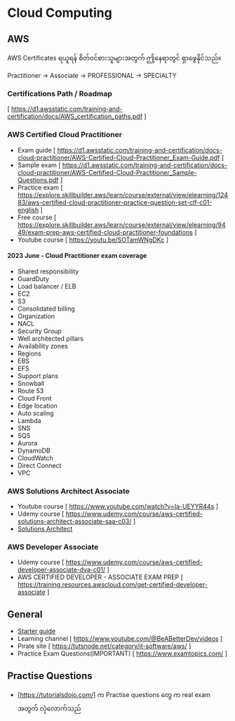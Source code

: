 # Cloud Computing

## AWS

AWS Certificates ရယူရန် စိတ်၀င်စားသူများအတွက် ဤနေရာတွင် ရှာဖွေနိုင်သည်။

Practitioner -> Associate -> PROFESSIONAL -> SPECIALTY

### Certifications Path / Roadmap

[ https://d1.awsstatic.com/training-and-certification/docs/AWS_certification_paths.pdf ]

### AWS Certified Cloud Practitioner

- Exam guide [ https://d1.awsstatic.com/training-and-certification/docs-cloud-practitioner/AWS-Certified-Cloud-Practitioner_Exam-Guide.pdf ]
- Sample exam [ https://d1.awsstatic.com/training-and-certification/docs-cloud-practitioner/AWS-Certified-Cloud-Practitioner_Sample-Questions.pdf ]
- Practice exam [ https://explore.skillbuilder.aws/learn/course/external/view/elearning/12483/aws-certified-cloud-practitioner-practice-question-set-clf-c01-english ]
- Free course [ https://explore.skillbuilder.aws/learn/course/external/view/elearning/9449/exam-prep-aws-certified-cloud-practitioner-foundations ]
- Youtube course [ https://youtu.be/SOTamWNgDKc ]

#### 2023 June - Cloud Practitioner exam coverage

- Shared responsibility
- GuardDuty
- Load balancer / ELB
- EC2
- S3
- Consolidated billing
- Organization
- NACL
- Security Group
- Well architected pillars
- Availability zones
- Regions
- EBS
- EFS
- Support plans
- Snowball
- Route 53
- Cloud Front
- Edge location
- Auto scaling
- Lambda
- SNS
- SQS
- Aurora
- DynamoDB
- CloudWatch
- Direct Connect
- VPC

### AWS Solutions Architect Associate

- Youtube course [ https://www.youtube.com/watch?v=Ia-UEYYR44s ]
- Udemy course [ https://www.udemy.com/course/aws-certified-solutions-architect-associate-saa-c03/ ]
- [Solutions Architect](Solution_Architect_PDF.pdf)

### AWS Developer Associate

- Udemy course [ https://www.udemy.com/course/aws-certified-developer-associate-dva-c01/ ]
- AWS CERTIFIED DEVELOPER - ASSOCIATE EXAM PREP [ https://training.resources.awscloud.com/get-certified-developer-associate ]

## General

- [Starter guide](A_Starters_Guide_To_Serverless_on_AWS.pdf)
- Learning channel [ https://www.youtube.com/@BeABetterDev/videos ]
- Pirate site [ https://tutsnode.net/category/it-software/aws/ ]
- Practice Exam Questions(IMPORTANT) [ https://www.examtopics.com/ ]

## Practise Questions

- [https://tutorialsdojo.com/] က Practise questions တွေ က real exam အတွက် လုံလောက်သည်

